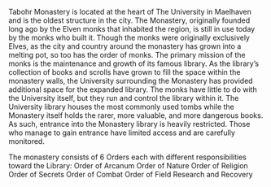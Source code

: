 <!-- TITLE: Tabhormonastery -->
<!-- SUBTITLE: A quick summary of Tabhormonastery -->

Tabohr Monastery is located at the heart of The University in Maelhaven and is the oldest structure in the city. The Monastery, originally founded long ago by the Elven monks that inhabited the region, is still in use today by the monks who built it. Though the monks were originally exclusively Elves, as the city and country around the monastery has grown into a melting pot, so too has the order of monks. The primary mission of the monks is the maintenance and growth of its famous library. As the library’s collection of books and scrolls have grown to fill the space within the monastery walls, the University surrounding the Monastery has provided additional space for the expanded library. The monks have little to do with the University itself, but they run and control the library within it. The University library houses the most commonly used tombs while the Monastery itself holds the rarer, more valuable, and more dangerous books. As such, entrance into the Monastery library is heavily restricted. Those who manage to gain entrance have limited access and are carefully monitored.

The monastery consists of 6 Orders each with different responsibilities toward the Library:
Order of Arcanum
Order of Nature
Order of Religion
Order of Secrets
Order of Combat
Order of Field Research and Recovery